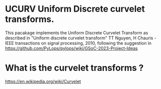 # UCURV Uniform Discrete curvelet transforms.

This pacakage implements the Uniform Discrete Curvelet Transform as described in "Uniform discrete curvelet transform" TT Nguyen, H Chauris - IEEE transactions on signal processing, 2010, following the suggestion in https://github.com/PyLops/pylops/wiki/GSoC-2023-Project-Ideas

# What is the curvelet transforms ?
https://en.wikipedia.org/wiki/Curvelet
